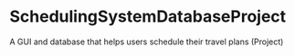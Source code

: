 # SchedulingSystemDatabaseProject
A GUI and database that helps users schedule their travel plans (Project) 

